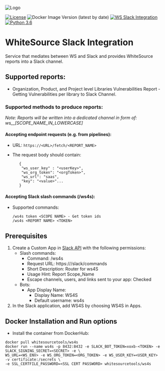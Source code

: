 ![Logo](https://whitesource-resources.s3.amazonaws.com/ws-sig-images/Whitesource_Logo_178x44.png)  

[![License](https://img.shields.io/badge/License-Apache%202.0-yellowgreen.svg)](https://opensource.org/licenses/Apache-2.0)
![Docker Image Version (latest by date)](https://img.shields.io/docker/v/whitesourcetools/ws4s)
[![WS Slack Integration](https://github.com/whitesource-ps/ws-slack/actions/workflows/ci.yml/badge.svg)](https://github.com/whitesource-ps/ws-slack/actions/workflows/ci.yml)
[![Python 3.6](https://upload.wikimedia.org/wikipedia/commons/thumb/8/8c/Blue_Python_3.6%2B_Shield_Badge.svg/86px-Blue_Python_3.6%2B_Shield_Badge.svg.png)](https://www.python.org/downloads/release/python-360/)

# WhiteSource Slack Integration 
Service that mediates between WS and Slack and provides WhiteSource reports into a Slack channel.

## Supported reports:
* Organization, Product, and Project level Libraries Vulnerabilities Report - Getting Vulnerabilities per library to Slack Channel.

### Supported methods to produce reports:
_Note: Reports will be written into a dedicated channel in form of: ws\_\_[SCOPE_NAME_IN_LOWERCASE]_

#### Accepting endpoint requests (e.g. from pipelines):
* URL: `https://<URL>/fetch/<REPORT_NAME>`

* The request body should contain:
    ```
       {
        "ws_user_key" : "<userKey>",
        "ws_org_token": "<orgToken>",
        "ws_url": "saas",
        "key": "<value>"...
       }
    ```
#### Accepting Slack slash commands (/ws4s):
* Supported commands:

    ```
    /ws4s token <SCOPE NAME> - Get token ids
    /ws4s <REPORT NAME> <TOKEN>
    ```

## Prerequisites
1. Create a Custom App in [Slack API](https://api.slack.com/apps?new_app=1) with the following permissions:
    * Slash commands:
        * Command: /ws4s
        * Request URL: https://<PUBLIC URL>/slack/commands
        * Short Description: Router for ws4S
        * Usage Hint: Report Scope_Name
        * Escape channels, users, and links sent to your app: Checked
    * Bots:
        * App Display Name:
            * Display Name: WS4S
            * Default username: ws4s
1. In the Slack application, add WS4S by choosing WS4S in Apps.
    
## Docker Installation and Run options
* Install the container from DockerHub:
```shell
docker pull whitesourcetools/ws4s
docker run --name ws4s -p 8432:8432 -e SLACK_BOT_TOKEN=xoxb-<TOKEN> -e SLACK_SIGNING_SECRET=<SECRET> -e \ 
WS_URL=<WS_ENV> -e WS_ORG_TOKEN=<ORG_TOKEN> -e WS_USER_KEY=<USER_KEY> -v certificate:/secrets \ 
-e SSL_CERTFILE_PASSWORD=<SSL CERT PASSWORD> whitesourcetools/ws4s
```
